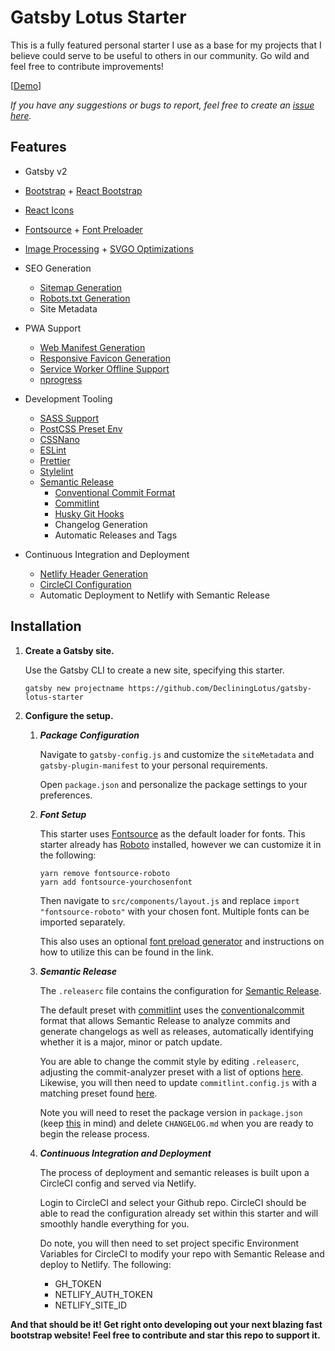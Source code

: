 # Gatsby Lotus Starter

This is a fully featured personal starter I use as a base for my projects that I believe could serve to be useful to others in our community. Go wild and feel free to contribute improvements!

[[Demo](https://gatsby-lotus-starter.netlify.app/)]

_If you have any suggestions or bugs to report, feel free to create an [issue here](https://github.com/DecliningLotus/gatsby-lotus-starter/issues)._

## Features

- Gatsby v2
- [Bootstrap](https://getbootstrap.com/) + [React Bootstrap](https://react-bootstrap.github.io/)
- [React Icons](https://github.com/react-icons/react-icons)
- [Fontsource](https://github.com/DecliningLotus/fontsource) + [Font Preloader](https://github.com/gatsbyjs/gatsby/tree/master/packages/gatsby-plugin-preload-fonts)
- [Image Processing](https://github.com/gatsbyjs/gatsby/tree/master/packages/gatsby-image) + [SVGO Optimizations](https://github.com/vzhou842/gatsby-plugin-optimize-svgs)

- SEO Generation

  - [Sitemap Generation](https://github.com/gatsbyjs/gatsby/tree/master/packages/gatsby-plugin-sitemap)
  - [Robots.txt Generation](https://github.com/mdreizin/gatsby-plugin-robots-txt)
  - Site Metadata

- PWA Support

  - [Web Manifest Generation](https://github.com/gatsbyjs/gatsby/tree/master/packages/gatsby-plugin-manifest)
  - [Responsive Favicon Generation](https://github.com/gatsbyjs/gatsby/tree/master/packages/gatsby-plugin-manifest)
  - [Service Worker Offline Support](https://github.com/gatsbyjs/gatsby/tree/master/packages/gatsby-plugin-offline)
  - [nprogress](https://github.com/gatsbyjs/gatsby/tree/master/packages/gatsby-plugin-nprogress)

- Development Tooling

  - [SASS Support](https://github.com/gatsbyjs/gatsby/tree/master/packages/gatsby-plugin-sass)
  - [PostCSS Preset Env](https://preset-env.cssdb.org/)
  - [CSSNano](https://cssnano.co/)
  - [ESLint](https://eslint.org/)
  - [Prettier](https://prettier.io/)
  - [Stylelint](https://stylelint.io/)
  - [Semantic Release](https://github.com/semantic-release/semantic-release)
    - [Conventional Commit Format](https://www.conventionalcommits.org/)
    - [Commitlint](https://github.com/conventional-changelog/commitlint)
    - [Husky Git Hooks](https://github.com/typicode/husky)
    - Changelog Generation
    - Automatic Releases and Tags

- Continuous Integration and Deployment
  - [Netlify Header Generation](https://github.com/gatsbyjs/gatsby/tree/master/packages/gatsby-plugin-netlify)
  - [CircleCI Configuration](https://circleci.com/)
  - Automatic Deployment to Netlify with Semantic Release

## Installation

1.  **Create a Gatsby site.**

    Use the Gatsby CLI to create a new site, specifying this starter.

    ```shell
    gatsby new projectname https://github.com/DecliningLotus/gatsby-lotus-starter
    ```

2.  **Configure the setup.**

    1.  **_Package Configuration_**

        Navigate to `gatsby-config.js` and customize the `siteMetadata` and `gatsby-plugin-manifest` to your personal requirements.

        Open `package.json` and personalize the package settings to your preferences.

    2.  **_Font Setup_**

        This starter uses [Fontsource](https://github.com/DecliningLotus/fontsource) as the default loader for fonts. This starter already has [Roboto](https://fonts.google.com/specimen/Roboto) installed, however we can customize it in the following:

        ```shell
        yarn remove fontsource-roboto
        yarn add fontsource-yourchosenfont
        ```

        Then navigate to `src/components/layout.js` and replace `import "fontsource-roboto"` with your chosen font. Multiple fonts can be imported separately.

        This also uses an optional [font preload generator](https://github.com/gatsbyjs/gatsby/tree/master/packages/gatsby-plugin-preload-fonts) and instructions on how to utilize this can be found in the link.

    3.  **_Semantic Release_**

        The `.releaserc` file contains the configuration for [Semantic Release](https://github.com/semantic-release/semantic-release).

        The default preset with [commitlint](https://github.com/conventional-changelog/commitlint) uses the [conventionalcommit](https://www.conventionalcommits.org/) format that allows Semantic Release to analyze commits and generate changelogs as well as releases, automatically identifying whether it is a major, minor or patch update.

        You are able to change the commit style by editing `.releaserc`, adjusting the commit-analyzer preset with a list of options [here](https://github.com/semantic-release/commit-analyzer#options). Likewise, you will then need to update `commitlint.config.js` with a matching preset found [here](https://github.com/semantic-release/commit-analyzer#options).

        Note you will need to reset the package version in `package.json` (keep [this](https://semantic-release.gitbook.io/semantic-release/support/faq#can-i-set-the-initial-release-version-of-my-package-to-0-0-1) in mind) and delete `CHANGELOG.md` when you are ready to begin the release process.

    4.  **_Continuous Integration and Deployment_**

        The process of deployment and semantic releases is built upon a CircleCI
        config and served via Netlify.

        Login to CircleCI and select your Github repo. CircleCI should be able to read the configuration already set within this starter and will smoothly handle everything for you.

        Do note, you will then need to set project specific Environment
        Variables for CircleCI to modify your repo with Semantic Release and
        deploy to Netlify. The following:

        - GH_TOKEN
        - NETLIFY_AUTH_TOKEN
        - NETLIFY_SITE_ID

**And that should be it! Get right onto developing out your next blazing fast bootstrap website! Feel free to contribute and star this repo to support it.**
